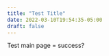 ```yaml
---
title: "Test Title"
date: 2022-03-10T19:54:35-05:00
draft: false
---
```


Test main page = success?
